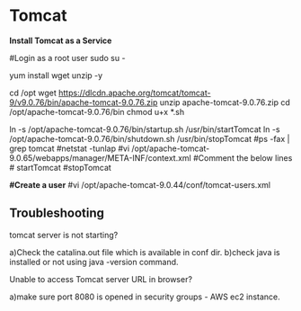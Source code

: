 # Tomcat

**Install Tomcat as a Service**

#Login as a root user
sudo su -

yum install wget unzip -y

cd /opt
wget https://dlcdn.apache.org/tomcat/tomcat-9/v9.0.76/bin/apache-tomcat-9.0.76.zip
unzip apache-tomcat-9.0.76.zip
cd /opt/apache-tomcat-9.0.76/bin
chmod u+x *.sh

ln -s /opt/apache-tomcat-9.0.76/bin/startup.sh /usr/bin/startTomcat
ln -s /opt/apache-tomcat-9.0.76/bin/shutdown.sh /usr/bin/stopTomcat
#ps -fax | grep tomcat
#netstat -tunlap
#vi /opt/apache-tomcat-9.0.65/webapps/manager/META-INF/context.xml
#Comment the below lines
#<!-- <Valve className="org.apache.catalina.valves.RemoteAddrValve"
#allow="127\.\d+\.\d+\.\d+|::1|0:0:0:0:0:0:0:1" /> -->
startTomcat
#stopTomcat
 
**#Create a user**
#vi /opt/apache-tomcat-9.0.44/conf/tomcat-users.xml

Troubleshooting
--------------------

tomcat server is not starting?

a)Check the catalina.out file which is available  in conf dir.
b)check java is installed or not using java -version command.

Unable to access Tomcat server URL in browser?

a)make sure port 8080 is opened in security groups - AWS ec2 instance.




